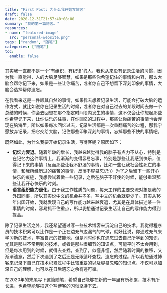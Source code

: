 ```yaml
---
title: "First Post: 为什么我开始写博客"
draft: false
date: 2020-12-31T21:57:40+08:00
summary: "我的第一篇博客。"
resources:
- name: "featured-image"
  src: "personal-website.png"
tags: ["random", "随笔"]
categories: ["随笔"]
toc:
  enable: false
---
```


其实我一直都不是一个"有组织，有纪律"的人，我也从来没有记录生活的习惯，因为我一直觉得，人的大脑足够智慧，如果是那些你希望记住的事情和内容，那么大脑会帮你记下来，如果是一些让你痛苦，或者你自己不想留下深刻印象的事情，大脑会选择帮你遗忘。

在我看来这是一件顺其自然的事情，如果我去想着记录生活，可能会打破大脑的运作方式，就比如说你在记录生活的时候，或者你在对自己过去的某段时间去做一个总结的时候，你会去回想在那个指定时间段内发生的事情，这不仅会让你想起那些你希望记下来，让你快乐的往事，在你回忆的过程中，那些让你痛苦的事情也会浮现在脑海里，所以如果每次回忆过去，记录生活都是一次重翻痛苦的过程，那我宁愿放弃记录，把它交给大脑，记住那些印象深刻的事情，忘掉那些不快的事情吧。

既然如此，为什么我要开始记录生活，写博客呢？原因如下：
- **记忆力衰退**。随着年龄的增长，我越来越觉得我的脑子有点力不从心，特别是在记忆力这件事情上，我渐渐的变得容易忘事，特别是那些让我感到快乐，值得记下来的事情（反而那些让我不舒服的事情，比如一些让我社会性死亡的事情，和我所经历过的痛苦的事情，反而不容易忘记:)）为了之后留下一些开心快乐的痕迹，我想尝试着做一些记录，之后在脑子不好使的时候，能够重温那些让我开心快乐的时刻。
- **语言组织能力退化**。由于我工作性质的问题，每天工作的主要交流对象是我的外国同事，所以其实说中文的机会并不多，写中文的机会就更少了。其实从16年出国开始，我就发现自己的写作能力越来越衰退，尤其是在具体描述某一件事情的时候，容易抓不住重点，所以我想通过记录生活让自己的写作能力得到提高。

除了记录生活之外，我还希望通过写一些技术博客来沉淀自己的技术。我觉得程序员的技术积累可以比作是一个正在边充气边漏气的气球，就好比说，你通过充气来学习新的技术，丰富自己的技能池，但是同时你也在遗忘过去自己所学到的知识，尤其是那些不常用到的技术，或者是那些很细节的知识点，可能平时不太会用到，但是每次用到的时候，就得去查找，查到了，似懂非懂，然后随着时间的推移，又渐渐遗忘，然后下次遇到了之后还是无限循环查找，遗忘的过程。所以我想通过博客来记录下自己在技术积累过程中比较重要的以及容易忽略的知识点，不仅可以加深自己的理解，也可以在日后遗忘之余有迹可循。

在2020年的末尾写下这篇随笔，希望自己能够在新的一年里有所积累，技术有所长进，也希望能够把这个写博客的习惯坚持下去。
